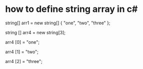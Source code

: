 # how to define string array in c\#

string\[\] arr1 = new string\[\] { "one", "two", "three" };

string \[\] arr4 = new string\[3\];

arr4 \[0\] = "one";

arr4 \[1\] = "two";

arr4 \[2\] = "three";

